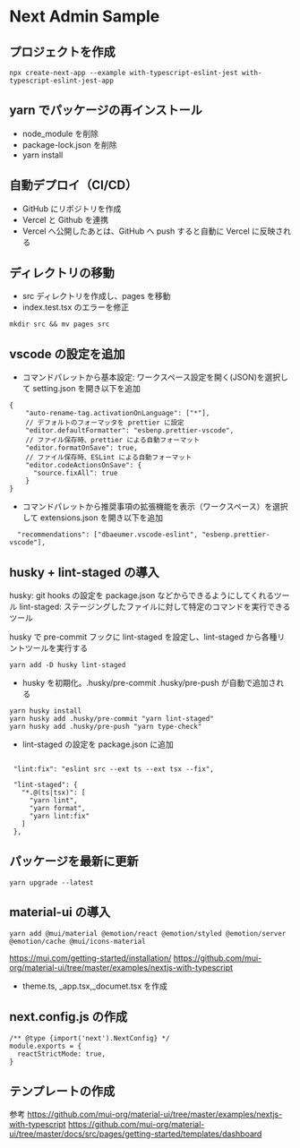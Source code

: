 # Next Admin Sample

## プロジェクトを作成

```
npx create-next-app --example with-typescript-eslint-jest with-typescript-eslint-jest-app
```

## yarn でパッケージの再インストール

- node_module を削除
- package-lock.json を削除
- yarn install

## 自動デプロイ（CI/CD）

- GitHub にリポジトリを作成
- Vercel と Github を連携
- Vercel へ公開したあとは、GitHub へ push すると自動に Vercel に反映される

## ディレクトリの移動

- src ディレクトリを作成し、pages を移動
- index.test.tsx のエラーを修正

```
mkdir src && mv pages src
```

## vscode の設定を追加

- コマンドパレットから基本設定: ワークスペース設定を開く(JSON)を選択して setting.json を開き以下を追加

```
{
    "auto-rename-tag.activationOnLanguage": ["*"],
    // デフォルトのフォーマッタを prettier に設定
    "editor.defaultFormatter": "esbenp.prettier-vscode",
    // ファイル保存時、prettier による自動フォーマット
    "editor.formatOnSave": true,
    // ファイル保存時、ESLint による自動フォーマット
    "editor.codeActionsOnSave": {
      "source.fixAll": true
    }
}
```

- コマンドパレットから推奨事項の拡張機能を表示（ワークスペース）を選択して extensions.json を開き以下を追加

```
  "recommendations": ["dbaeumer.vscode-eslint", "esbenp.prettier-vscode"],
```

## husky + lint-staged の導入

husky: git hooks の設定を package.json などからできるようにしてくれるツール
lint-staged: ステージングしたファイルに対して特定のコマンドを実行できるツール

husky で pre-commit フックに lint-staged を設定し、lint-staged から各種リントツールを実行する

```
yarn add -D husky lint-staged
```

- husky を初期化。.husky/pre-commit .husky/pre-push が自動で追加される

```
yarn husky install
yarn husky add .husky/pre-commit "yarn lint-staged"
yarn husky add .husky/pre-push "yarn type-check"
```

- lint-staged の設定を package.json に追加

```

 "lint:fix": "eslint src --ext ts --ext tsx --fix",

 "lint-staged": {
   "*.@(ts|tsx)": [
     "yarn lint",
     "yarn format",
     "yarn lint:fix"
   ]
 },
```

## パッケージを最新に更新

```
yarn upgrade --latest
```

## material-ui の導入

```
yarn add @mui/material @emotion/react @emotion/styled @emotion/server @emotion/cache @mui/icons-material
```

<https://mui.com/getting-started/installation/>
<https://github.com/mui-org/material-ui/tree/master/examples/nextjs-with-typescript>

- theme.ts, \_app.tsx,\_documet.tsx を作成

## next.config.js の作成

```
/** @type {import('next').NextConfig} */
module.exports = {
  reactStrictMode: true,
}
```

## テンプレートの作成

参考
<https://github.com/mui-org/material-ui/tree/master/examples/nextjs-with-typescript>
<https://github.com/mui-org/material-ui/tree/master/docs/src/pages/getting-started/templates/dashboard>

